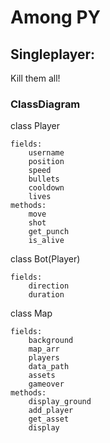 # Among PY
## Singleplayer:
Kill them all!

### ClassDiagram
class Player

    fields:
        username
        position
        speed
        bullets
        cooldown
        lives
    methods:
        move
        shot
        get_punch
        is_alive
class Bot(Player)

    fields:
        direction
        duration

class Map

    fields:
        background
        map_arr
        players
        data_path
        assets
        gameover
    methods:
        display_ground
        add_player
        get_asset
        display
